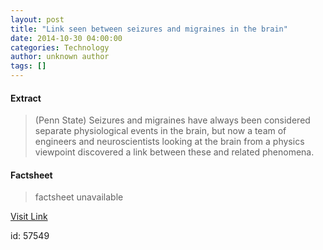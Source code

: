 ```yaml
---
layout: post
title: "Link seen between seizures and migraines in the brain"
date: 2014-10-30 04:00:00
categories: Technology
author: unknown author
tags: []
---
```



#### Extract
>(Penn State) Seizures and migraines have always been considered separate physiological events in the brain, but now a team of engineers and neuroscientists looking at the brain from a physics viewpoint discovered a link between these and related phenomena.

#### Factsheet
>factsheet unavailable

[Visit Link](http://www.eurekalert.org/pub_releases/2014-10/ps-lsb103014.php)

id:   57549
